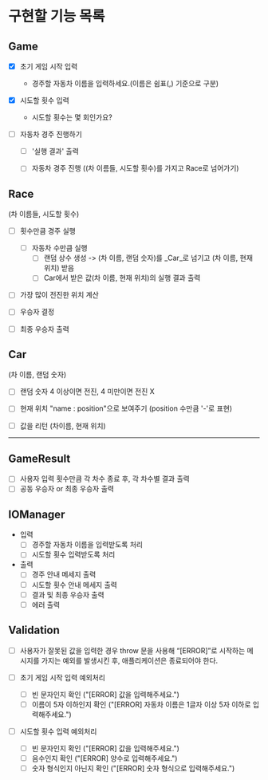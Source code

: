 # 구현할 기능 목록

## Game

- [x] 초기 게임 시작 입력 
  - 경주할 자동차 이름을 입력하세요.(이름은 쉼표(,) 기준으로 구분)

- [x] 시도할 횟수 입력 
  - 시도할 횟수는 몇 회인가요?

- [ ] 자동차 경주 진행하기
  - [ ] '실행 결과' 출력
  - [ ] 자동차 경주 진행 ((차 이름들, 시도할 횟수)를 가지고 Race로 넘어가기)


## Race 
(차 이름들, 시도할 횟수)

- [ ] 횟수만큼 경주 실행

  - [ ] 자동차 수만큼 실행
    - [ ] 랜덤 상수 생성 -> (차 이름, 랜덤 숫자)를 _Car_로 넘기고 (차 이름, 현재 위치) 받음 
    - [ ] Car에서 받은 값(차 이름, 현재 위치)의 실행 결과 출력

- [ ] 가장 많이 전진한 위치 계산
- [ ] 우승자 결정
- [ ] 최종 우승자 출력


## Car
(차 이름, 랜덤 숫자)
- [ ] 랜덤 숫자 4 이상이면 전진, 4 미만이면 전진 X

- [ ] 현재 위치 "name : position"으로 보여주기 (position 수만큼 '-'로 표현)

- [ ] 값을 리턴 (차이름, 현재 위치)


---
## GameResult

- [ ] 사용자 입력 횟수만큼 각 차수 종료 후, 각 차수별 결과 출력
- [ ] 공동 우승자 or 최종 우승자 출력

## IOManager

- 입력
  - [ ] 경주할 자동차 이름을 입력받도록 처리
  - [ ] 시도할 횟수 입력받도록 처리

- 출력
  - [ ] 경주 안내 메세지 출력
  - [ ] 시도할 횟수 안내 메세지 출력
  - [ ] 결과 및 최종 우승자 출력
  - [ ] 에러 출력

## Validation

- [ ] 사용자가 잘못된 값을 입력한 경우 throw 문을 사용해 “[ERROR]”로 시작하는 메시지를 가지는 예외를 발생시킨 후, 애플리케이션은 종료되어야 한다.

- [ ] 초기 게임 시작 입력 예외처리
  - [ ] 빈 문자인지 확인 ("[ERROR] 값을 입력해주세요.")
  - [ ] 이름이 5자 이하인지 확인 ("[ERROR] 자동차 이름은 1글자 이상 5자 이하로 입력해주세요.")

- [ ] 시도할 횟수 입력 예외처리
  - [ ] 빈 문자인지 확인 ("[ERROR] 값을 입력해주세요.")
  - [ ] 음수인지 확인 ("[ERROR] 양수로 입력해주세요.")
  - [ ] 숫자 형식인지 아닌지 확인 ("[ERROR] 숫자 형식으로 입력해주세요.")
